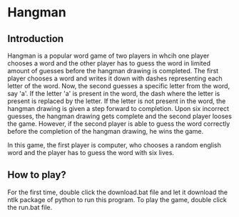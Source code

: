 # Hangman

## Introduction
Hangman is a popular word game of two players in whcih one player chooses a word and the other player has to guess the word in limited amount of guesses before the hangman drawing is completed. The first player chooses a word and writes it down with dashes representing each letter of the word. Now, the second guesses a specific letter from the word, say 'a'. If the letter 'a' is present in the word, the dash where the letter is present is replaced by the letter. If the letter is not present in the word, the hangman drawing is given a step forward to completion. Upon six incorrect guesses, the hangman drawing gets complete and the second player looses the game. However, if the second player is able to guess the word correctly before the completion of the hangman drawing, he wins the game.

In this game, the first player is computer, who chooses a random english word and the player has to guess the word with six lives.

## How to play?
For the first time, double click the download.bat file and let it download the ntlk package of python to run this program. To play the game, double click the run.bat file.

